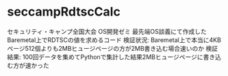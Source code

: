 # seccampRdtscCalc
セキュリティ・キャンプ全国大会 OS開発ゼミ 最先端OS談義にて作成したBaremetal上でRDTSCの値を求めるコード
検証状況: Baremetal上で本当に4KBページ512個よりも2MBヒュージページの方が2MB書き込む場合速いのか
検証結果: 100回データを集めてPythonで集計した結果2MBヒュージページに書き込む方が速かった
